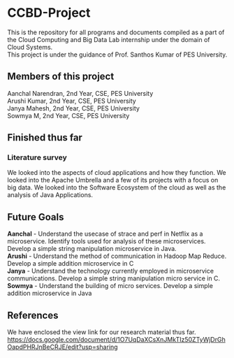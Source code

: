 # CCBD-Project
This is the repository for all programs and documents compiled as a part of the Cloud Computing and Big Data Lab internship under the domain of Cloud Systems. <br>
This project is under the guidance of Prof. Santhos Kumar of PES University.

## Members of this project
Aanchal Narendran, 2nd Year, CSE, PES University <br>
Arushi Kumar, 2nd Year, CSE, PES University <br>
Janya Mahesh, 2nd Year, CSE, PES University <br>
Sowmya M, 2nd Year, CSE, PES University <br>

## Finished thus far
### Literature survey
We looked into the aspects of cloud applications and how they function. We looked into the Apache Umbrella and a few of its projects with a focus on big data. We looked into the Software Ecosystem of the cloud as well as the analysis of Java Applications. 

## Future Goals
**Aanchal** - Understand the usecase of strace and perf in Netflix as a microservice. Identify tools used for analysis of these microservices. Develop a simple string manipulation microservice in Java. <br>
**Arushi** - Understand the method of communication in Hadoop Map Reduce. Develop a simple addition microservice in C <br>
**Janya** - Understand the technology currently employed in microservice communications. Develop a simple string manipulation micro service in C. <br>
**Sowmya** - Understand the building of micro services. Develop a simple addition microservice in Java <br>

## References 
We have enclosed the view link for our research material thus far. 
https://docs.google.com/document/d/1O7UqDaXCsXnJMkTIz50ZTyWjDrGhOapdPHRJnBeCRJE/edit?usp=sharing
